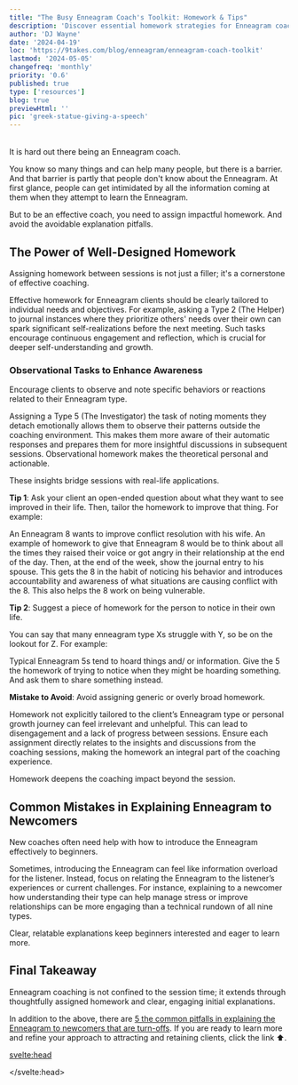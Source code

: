 ```yaml
---
title: "The Busy Enneagram Coach's Toolkit: Homework & Tips"
description: 'Discover essential homework strategies for Enneagram coaches and learn to avoid common explanation mistakes in our latest blog.'
author: 'DJ Wayne'
date: '2024-04-19'
loc: 'https://9takes.com/blog/enneagram/enneagram-coach-toolkit'
lastmod: '2024-05-05'
changefreq: 'monthly'
priority: '0.6'
published: true
type: ['resources']
blog: true
previewHtml: ''
pic: 'greek-statue-giving-a-speech'
---
```


<!-- todo

personality coaches
trends in conflict resolution
 give them homework
 pantheon temple of the gods -->

 <script>
  import  PopCard  from "../../lib/components/atoms/PopCard.svelte";
</script>

<div
    style="display: flex;
    justify-content: center;
    margin: 1rem 0;
    "
>
  <PopCard
        image={`/blogs/greek-statue-giving-a-speech.webp`}
        showIcon={false}
        displayText=""
        altText="a greek statue giving a speech"
        tint={false}
        subtext=""
    />
</div>

<p class="firstLetter">It is hard out there being an Enneagram coach.</p>

You know so many things and can help many people, but there is a barrier. And that barrier is partly that people don't know about the Enneagram. At first glance, people can get intimidated by all the information coming at them when they attempt to learn the Enneagram.

But to be an effective coach, you need to assign impactful homework. And avoid the avoidable explanation pitfalls.

## The Power of Well-Designed Homework

Assigning homework between sessions is not just a filler; it's a cornerstone of effective coaching.

Effective homework for Enneagram clients should be clearly tailored to individual needs and objectives. For example, asking a Type 2 (The Helper) to journal instances where they prioritize others' needs over their own can spark significant self-realizations before the next meeting. Such tasks encourage continuous engagement and reflection, which is crucial for deeper self-understanding and growth.

### Observational Tasks to Enhance Awareness

Encourage clients to observe and note specific behaviors or reactions related to their Enneagram type.

Assigning a Type 5 (The Investigator) the task of noting moments they detach emotionally allows them to observe their patterns outside the coaching environment. This makes them more aware of their automatic responses and prepares them for more insightful discussions in subsequent sessions. Observational homework makes the theoretical personal and actionable.

These insights bridge sessions with real-life applications.

**Tip 1**: Ask your client an open-ended question about what they want to see improved in their life. Then, tailor the homework to improve that thing. For example:

An Enneagram 8 wants to improve conflict resolution with his wife. An example of homework to give that Enneagram 8 would be to think about all the times they raised their voice or got angry in their relationship at the end of the day. Then, at the end of the week, show the journal entry to his spouse. This gets the 8 in the habit of noticing his behavior and introduces accountability and awareness of what situations are causing conflict with the 8. This also helps the 8 work on being vulnerable.

**Tip 2**: Suggest a piece of homework for the person to notice in their own life.

You can say that many enneagram type Xs struggle with Y, so be on the lookout for Z. For example:

Typical Enneagram 5s tend to hoard things and/ or information. Give the 5 the homework of trying to notice when they might be hoarding something. And ask them to share something instead.

**Mistake to Avoid**: Avoid assigning generic or overly broad homework.

Homework not explicitly tailored to the client’s Enneagram type or personal growth journey can feel irrelevant and unhelpful. This can lead to disengagement and a lack of progress between sessions. Ensure each assignment directly relates to the insights and discussions from the coaching sessions, making the homework an integral part of the coaching experience.

Homework deepens the coaching impact beyond the session.

## Common Mistakes in Explaining Enneagram to Newcomers

New coaches often need help with how to introduce the Enneagram effectively to beginners.

Sometimes, introducing the Enneagram can feel like information overload for the listener. Instead, focus on relating the Enneagram to the listener’s experiences or current challenges. For instance, explaining to a newcomer how understanding their type can help manage stress or improve relationships can be more engaging than a technical rundown of all nine types.

Clear, relatable explanations keep beginners interested and eager to learn more.

## Final Takeaway

Enneagram coaching is not confined to the session time; it extends through thoughtfully assigned homework and clear, engaging initial explanations.

In addition to the above, there are <a class="external-link" target="_blank" href="https://explaintheenneagram.com/" >5 the common pitfalls in explaining the Enneagram to newcomers that are turn-offs</a>. If you are ready to learn more and refine your approach to attracting and retaining clients, click the link ⬆️.

<svelte:head>

<script type="application/ld+json">
{
    "@context": "http://schema.org",
    "@graph": [
    {
      "@type": "Article",
      "creator": {
        "@type": "Person",
        "name": "DJ Wayne",
        "sameAs": ["https://www.instagram.com/djwayne3/", "https://www.youtube.com/@djwayne3", "https://www.linkedin.com/in/davidtwayne/", "https://twitter.com/djwayne3"
        ]
      },
      "author": {
        "@type": "Person",
        "name": "DJ Wayne",
        "sameAs": ["https://www.instagram.com/djwayne3/", "https://www.youtube.com/@djwayne3", "https://www.linkedin.com/in/davidtwayne/", "https://twitter.com/djwayne3"
          ]
      },
      "dateModified": {
        "@type": "Date",
        "@value": "2024-05-05"
      },
      "datePublished": {
        "@type": "Date",
        "@value": "2024-04-19"
      },
      "description": "Discover essential homework strategies for Enneagram coaches and learn to avoid common explanation mistakes in our latest blog.",
      "headline": "The Busy Enneagram Coach's Toolkit: Homework & Tips",
      "mainEntityOfPage": {
        "@id": "https://9takes.com/blog/enneagram/enneagram-coach-toolkit",
        "@type": "WebPage"
      },
      "image":{
        "@type":"ImageObject",
        "height":900,
        "url": "https://9takes.com/blogs/greek-statue-giving-a-speech.webp",
        "width":900
      },
      "about": [
        {
            "@type": "Thing",
            "name": "Personal development",
            "description": "Personal development or self-improvement consists of activities that develop a person's capabilities and potential build human capital facilitate employability enhance quality of life and facilitate the realization of dreams and aspirations. Personal development may take place over the course of an individual's entire lifespan and is not limited to one stage of a person's life",
            "SameAs": [
                "https://www.wikidata.org/wiki/Q10998095",
                "http://en.wikipedia.org/wiki/Personal_development",
                "https://www.google.com/search?kgmid=/m/012zcz"
            ]
        },
        {
            "@type": "Thing",
            "name": "Enneagram of Personality",
            "description": "The Enneagram of Personality or simply the Enneagram is a model of the human psyche which is principally understood and taught as a typology of nine interconnected personality types.  Although the origins and history of ideas associated with the Enneagram of Personality are disputed contemporary approaches are principally derived from the teachings of the Bolivian psycho-spiritual teacher Oscar Ichazo from the 1950s and the Chilean psychiatrist Claudio Naranjo from the 1970s",
            "SameAs": [
                "https://www.wikidata.org/wiki/Q273047",
                "http://en.wikipedia.org/wiki/Enneagram_of_Personality",
                "https://www.google.com/search?kgmid=/m/02qp9w0"
            ]
        }
      ],
      "mentions": [
        {
            "@type": "Thing",
            "name": "Conflict resolution",
            "description": "Conflict resolution is conceptualized as the methods and processes involved in facilitating the peaceful ending of conflict and retribution. Committed group members attempt to resolve group conflicts by actively communicating information about their conflicting motives or ideologies to the rest of group (e",
            "SameAs": [
                "https://www.wikidata.org/wiki/Q1194317",
                "http://en.wikipedia.org/wiki/Conflict_resolution",
                "https://www.google.com/search?kgmid=/m/0dl3gq"
            ]
        },
        {
            "@type": "Thing",
            "name": "Information overload",
            "description": "Information overload (also known as infobesity infoxication or information anxiety ) is the difficulty in understanding an issue and effectively making decisions when one has too much information (TMI) about that issue and is generally associated with the excessive quantity of daily information. The term \"information overload\" was first used as early as 1962 by scholars in management and information studies including in Bertram Gross' 1964 book The Managing of Organizations and was further popularized by Alvin Toffler in his bestselling 1970 book Future Shock",
            "SameAs": [
                "https://www.wikidata.org/wiki/Q1130191",
                "http://en.wikipedia.org/wiki/Information_overload",
                "https://www.google.com/search?kgmid=/m/02hb_d"
            ]
        }
      ]
    }
 ]
}
</script>

</svelte:head>
